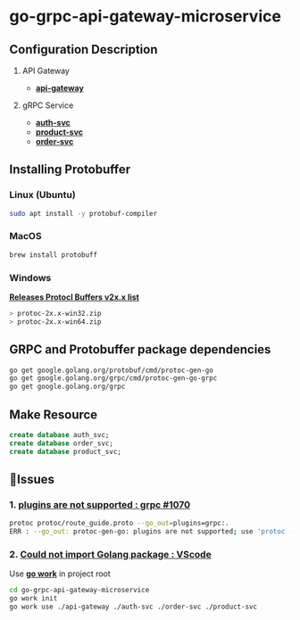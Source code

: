 # go-grpc-api-gateway-microservice

## Configuration Description

1. API Gateway
    - [**api-gateway**](https://github.com/skrevolve/go-grpc-api-gateway-microservice/tree/master/api-gateway)

2. gRPC Service
    - [**auth-svc**](https://github.com/skrevolve/go-grpc-api-gateway-microservice/tree/master/auth-svc)
    - [**product-svc**](https://github.com/skrevolve/go-grpc-api-gateway-microservice/tree/master/product-svc)
    - [**order-svc**](https://github.com/skrevolve/go-grpc-api-gateway-microservice/tree/master/order-svc)

<!-- https://grpc-ecosystem.github.io/grpc-gateway/ -->

## Installing Protobuffer

### Linux (Ubuntu)

```sh
sudo apt install -y protobuf-compiler
```

### MacOS

```sh
brew install protobuff
```

### Windows

[**Releases Protocl Buffers v2x.x list**](https://github.com/protocolbuffers/protobuf/releases)

```sh
> protoc-2x.x-win32.zip
> protoc-2x.x-win64.zip
```

## GRPC and Protobuffer package dependencies

```sh
go get google.golang.org/protobuf/cmd/protoc-gen-go
go get google.golang.org/grpc/cmd/protoc-gen-go-grpc
go get google.golang.org/grpc
```

## Make Resource

```sql
create database auth_svc;
create database order_svc;
create database product_svc;
```

## 🐞Issues

### 1. [plugins are not supported : grpc #1070](https://github.com/golang/protobuf/issues/1070)

```sh
protoc protoc/route_guide.proto --go_out=plugins=grpc:.
ERR : --go_out: protoc-gen-go: plugins are not supported; use 'protoc --go-grpc_out=...' to generate gRPC
```

### 2. [Could not import Golang package : VScode](https://stackoverflow.com/questions/58518588/vscode-could-not-import-golang-package)

Use [**go work**](https://go.dev/doc/tutorial/workspaces) in project root

```sh
cd go-grpc-api-gateway-microservice
go work init
go work use ./api-gateway ./auth-svc ./order-svc ./product-svc
```
